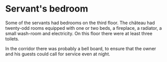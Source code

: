 # Servant's bedroom

Some of the servants had bedrooms on the third floor. The château had twenty-odd rooms equipped with one or two beds, a fireplace, a radiator, a small wash-room and electricity. On this floor there were at least three toilets.

In the corridor there was probably a bell board, to ensure that the owner and his guests could call for service even at night.

